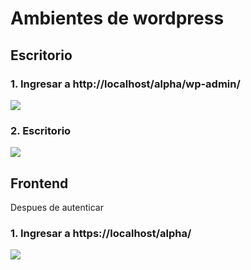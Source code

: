 # Ambientes de wordpress

## Escritorio
### 1. Ingresar a http://localhost/alpha/wp-admin/
![](https://i.imgur.com/JFJ0DO0.png)

### 2. Escritorio
![](https://i.imgur.com/dkkr4Ia.png)


## Frontend

Despues de autenticar

### 1. Ingresar a https://localhost/alpha/

![](https://i.imgur.com/0REy0so.jpeg)

<!--stackedit_data:
eyJoaXN0b3J5IjpbLTgxMDc2MDM5NF19
-->